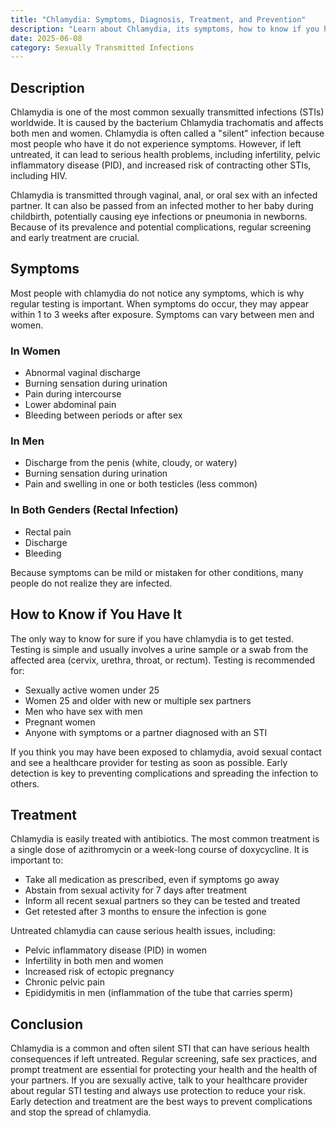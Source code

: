 ```yaml
---
title: "Chlamydia: Symptoms, Diagnosis, Treatment, and Prevention"
description: "Learn about Chlamydia, its symptoms, how to know if you have it, treatment options, and prevention tips. Comprehensive guide for sexual health awareness."
date: 2025-06-08
category: Sexually Transmitted Infections
---
```


## Description
Chlamydia is one of the most common sexually transmitted infections (STIs) worldwide. It is caused by the bacterium Chlamydia trachomatis and affects both men and women. Chlamydia is often called a "silent" infection because most people who have it do not experience symptoms. However, if left untreated, it can lead to serious health problems, including infertility, pelvic inflammatory disease (PID), and increased risk of contracting other STIs, including HIV.

Chlamydia is transmitted through vaginal, anal, or oral sex with an infected partner. It can also be passed from an infected mother to her baby during childbirth, potentially causing eye infections or pneumonia in newborns. Because of its prevalence and potential complications, regular screening and early treatment are crucial.

## Symptoms
Most people with chlamydia do not notice any symptoms, which is why regular testing is important. When symptoms do occur, they may appear within 1 to 3 weeks after exposure. Symptoms can vary between men and women.

### In Women
- Abnormal vaginal discharge
- Burning sensation during urination
- Pain during intercourse
- Lower abdominal pain
- Bleeding between periods or after sex

### In Men
- Discharge from the penis (white, cloudy, or watery)
- Burning sensation during urination
- Pain and swelling in one or both testicles (less common)

### In Both Genders (Rectal Infection)
- Rectal pain
- Discharge
- Bleeding

Because symptoms can be mild or mistaken for other conditions, many people do not realize they are infected.

## How to Know if You Have It
The only way to know for sure if you have chlamydia is to get tested. Testing is simple and usually involves a urine sample or a swab from the affected area (cervix, urethra, throat, or rectum). Testing is recommended for:
- Sexually active women under 25
- Women 25 and older with new or multiple sex partners
- Men who have sex with men
- Pregnant women
- Anyone with symptoms or a partner diagnosed with an STI

If you think you may have been exposed to chlamydia, avoid sexual contact and see a healthcare provider for testing as soon as possible. Early detection is key to preventing complications and spreading the infection to others.

## Treatment
Chlamydia is easily treated with antibiotics. The most common treatment is a single dose of azithromycin or a week-long course of doxycycline. It is important to:
- Take all medication as prescribed, even if symptoms go away
- Abstain from sexual activity for 7 days after treatment
- Inform all recent sexual partners so they can be tested and treated
- Get retested after 3 months to ensure the infection is gone

Untreated chlamydia can cause serious health issues, including:
- Pelvic inflammatory disease (PID) in women
- Infertility in both men and women
- Increased risk of ectopic pregnancy
- Chronic pelvic pain
- Epididymitis in men (inflammation of the tube that carries sperm)

## Conclusion
Chlamydia is a common and often silent STI that can have serious health consequences if left untreated. Regular screening, safe sex practices, and prompt treatment are essential for protecting your health and the health of your partners. If you are sexually active, talk to your healthcare provider about regular STI testing and always use protection to reduce your risk. Early detection and treatment are the best ways to prevent complications and stop the spread of chlamydia. 
